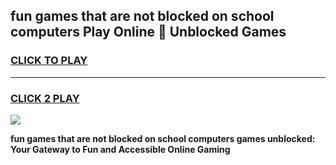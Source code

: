 
## fun games that are not blocked on school computers Play Online 👋 Unblocked Games
<h3>
<a href="https://news.freeplayer.one?title=fun_games_that_are_not_blocked_on_school_computers&ref=17GH">CLICK TO PLAY</a></h3>
<hr>

<h3>
<a href="https://news.freeplayer.one?title=fun_games_that_are_not_blocked_on_school_computers&ref=17GH">CLICK 2 PLAY</a>
  
</h3>

<a href="https://news.freeplayer.one?title=fun_games_that_are_not_blocked_on_school_computers&ref=17GH/"><img src="https://clearcache.store/games.png"></a>


**fun games that are not blocked on school computers games unblocked: Your Gateway to Fun and Accessible Online Gaming**
